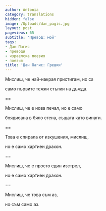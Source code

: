 ```yaml
---
author: Antonia
category: translations
hidden: false
image: /Uploads/dan_pagis.jpg
layout: post
pageviews: 65
subtitle: 'Превод: мой'
tags:
- Дан Пагис
- преводи
- израелска поезия
- поезия
title: 'Дан Пагис: Грешки'
---
```


Мислиш, че най-накрая пристигам, но са

само първите тежки стъпки на дъжда. 

\==

Мислиш, че е нова печал, но е само

боядисана в бяло стена, същата като винаги. 

\==

Това е спирала от изкушения, мислиш, 

но е само хартиен дракон. 

\==

Мислиш, че е просто един изстрел, 

но е само хартиен дракон.

\==

Мислиш, че това съм аз, 

но съм само аз.